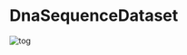 # DnaSequenceDataset
 
![tog](https://github.com/bertonfederico/DnaSequenceDataset/assets/105301467/375cb744-3c7b-44f7-bc64-e25b4fe6a70b)
